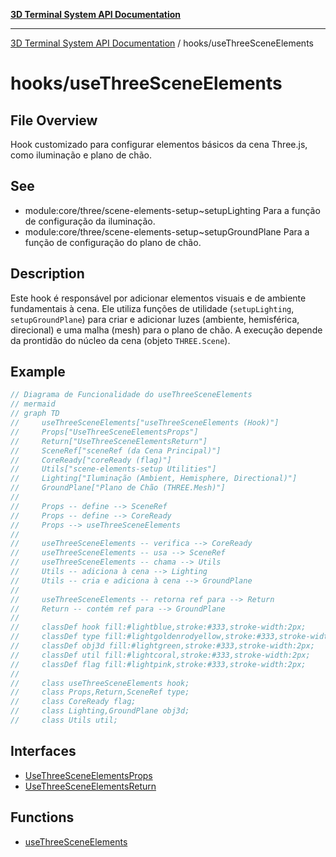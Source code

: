 [**3D Terminal System API Documentation**](../../README.md)

***

[3D Terminal System API Documentation](../../README.md) / hooks/useThreeSceneElements

# hooks/useThreeSceneElements

## File Overview

Hook customizado para configurar elementos básicos da cena Three.js, como iluminação e plano de chão.

## See

 - module:core/three/scene-elements-setup~setupLighting Para a função de configuração da iluminação.
 - module:core/three/scene-elements-setup~setupGroundPlane Para a função de configuração do plano de chão.

## Description

Este hook é responsável por adicionar elementos visuais e de ambiente fundamentais à cena.
Ele utiliza funções de utilidade (`setupLighting`, `setupGroundPlane`) para criar e adicionar
luzes (ambiente, hemisférica, direcional) e uma malha (mesh) para o plano de chão.
A execução depende da prontidão do núcleo da cena (objeto `THREE.Scene`).

## Example

```ts
// Diagrama de Funcionalidade do useThreeSceneElements
// mermaid
// graph TD
//     useThreeSceneElements["useThreeSceneElements (Hook)"]
//     Props["UseThreeSceneElementsProps"]
//     Return["UseThreeSceneElementsReturn"]
//     SceneRef["sceneRef (da Cena Principal)"]
//     CoreReady["coreReady (flag)"]
//     Utils["scene-elements-setup Utilities"]
//     Lighting["Iluminação (Ambient, Hemisphere, Directional)"]
//     GroundPlane["Plano de Chão (THREE.Mesh)"]
//
//     Props -- define --> SceneRef
//     Props -- define --> CoreReady
//     Props --> useThreeSceneElements
//
//     useThreeSceneElements -- verifica --> CoreReady
//     useThreeSceneElements -- usa --> SceneRef
//     useThreeSceneElements -- chama --> Utils
//     Utils -- adiciona à cena --> Lighting
//     Utils -- cria e adiciona à cena --> GroundPlane
//
//     useThreeSceneElements -- retorna ref para --> Return
//     Return -- contém ref para --> GroundPlane
//
//     classDef hook fill:#lightblue,stroke:#333,stroke-width:2px;
//     classDef type fill:#lightgoldenrodyellow,stroke:#333,stroke-width:2px;
//     classDef obj3d fill:#lightgreen,stroke:#333,stroke-width:2px;
//     classDef util fill:#lightcoral,stroke:#333,stroke-width:2px;
//     classDef flag fill:#lightpink,stroke:#333,stroke-width:2px;
//
//     class useThreeSceneElements hook;
//     class Props,Return,SceneRef type;
//     class CoreReady flag;
//     class Lighting,GroundPlane obj3d;
//     class Utils util;
```

## Interfaces

- [UseThreeSceneElementsProps](interfaces/UseThreeSceneElementsProps.md)
- [UseThreeSceneElementsReturn](interfaces/UseThreeSceneElementsReturn.md)

## Functions

- [useThreeSceneElements](functions/useThreeSceneElements.md)
